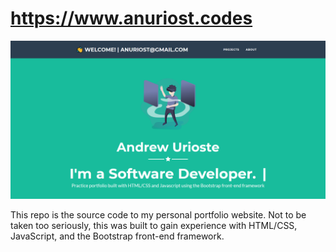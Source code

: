 # https://www.anuriost.codes

![Homepage](/public/media/homepage.png)

This repo is the source code to my personal portfolio website. Not to be taken too seriously, this was built to gain experience with HTML/CSS, JavaScript, and the Bootstrap front-end framework.